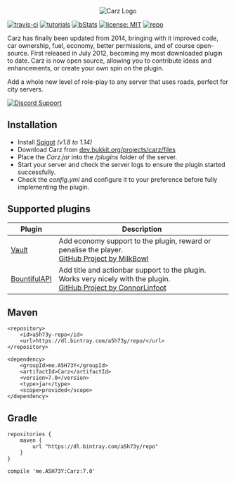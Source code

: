 <p align="center"><img src="http://i.imgur.com/xPrxoVX.jpg" alt="Carz Logo"></p>

[![travis-ci](https://travis-ci.org/A5H73Y/Carz.svg?branch=master)](https://travis-ci.org/A5H73Y/Carz/branches)
[![tutorials](https://img.shields.io/badge/tutorials-github-brightgreen.svg)](https://a5h73y.github.io/Carz/)
[![bStats](https://img.shields.io/badge/statistics-bstats-brightgreen.svg)](https://bstats.org/plugin/bukkit/Carz)
[![license: MIT](https://img.shields.io/badge/license-MIT-lightgrey.svg)](https://tldrlegal.com/license/mit-license)
[![repo](https://api.bintray.com/packages/a5h73y/repo/Carz/images/download.svg)](https://bintray.com/a5h73y/repo/Carz/_latestVersion)

Carz has finally been updated from 2014, bringing with it improved code, car ownership, fuel, economy, better permissions, and of course open-source.
First released in July 2012, becoming my most downloaded plugin to date. Carz is now open source, allowing you to contribute ideas and enhancements, or create your own spin on the plugin.<p />
Add a whole new level of role-play to any server that uses roads, perfect for city servers.<p />

[<img src="https://i.imgur.com/jcFOb37.png" alt="Discord Support">](https://discord.gg/h9d2fSd)<p />

## Installation
* Install [Spigot](https://www.spigotmc.org/threads/buildtools-updates-information.42865/) _(v1.8 to 1.14)_
* Download Carz from [dev.bukkit.org/projects/carz/files](https://dev.bukkit.org/projects/carz/files)
* Place the _Carz.jar_ into the _/plugins_ folder of the server.
* Start your server and check the server logs to ensure the plugin started successfully.
* Check the _config.yml_ and configure it to your preference before fully implementing the plugin.

## Supported plugins
| Plugin        | Description  |
| ------------- | ------------- |
| [Vault](https://dev.bukkit.org/projects/vault) | Add economy support to the plugin, reward or penalise the player. <br>[GitHub Project by MilkBowl](https://github.com/MilkBowl/Vault) |
| [BountifulAPI](https://www.spigotmc.org/resources/bountifulapi-1-8-1-9-1-10.1394/) | Add title and actionbar support to the plugin. Works very nicely with the plugin. <br>[GitHub Project by ConnorLinfoot](https://github.com/ConnorLinfoot/BountifulAPI) |

## Maven
```
<repository>
    <id>a5h73y-repo</id>
    <url>https://dl.bintray.com/a5h73y/repo/</url>
</repository>
```

```
<dependency>
    <groupId>me.A5H73Y</groupId>
    <artifactId>Carz</artifactId>
    <version>7.0</version>
    <type>jar</type>
    <scope>provided</scope>
</dependency>
```

## Gradle
```
repositories { 
    maven { 
        url "https://dl.bintray.com/a5h73y/repo"
    } 
}
```

```
compile 'me.A5H73Y:Carz:7.0'
```
